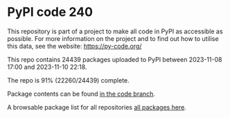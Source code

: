 # PyPI code 240

This repository is part of a project to make all code in PyPI as accessible as possible. For more information 
on the project and to find out how to utilise this data, see the website: https://py-code.org/

This repo contains 24439 packages uploaded to PyPI between 
2023-11-08 17:00 and 2023-11-10 22:18.

The repo is 91% (22260/24439) complete.

Package contents can be found [in the code branch](https://github.com/pypi-data/pypi-mirror-240/tree/code/packages).

A browsable package list for all repositories [all packages here](https://py-code.org/repositories/pypi-mirror-240).


